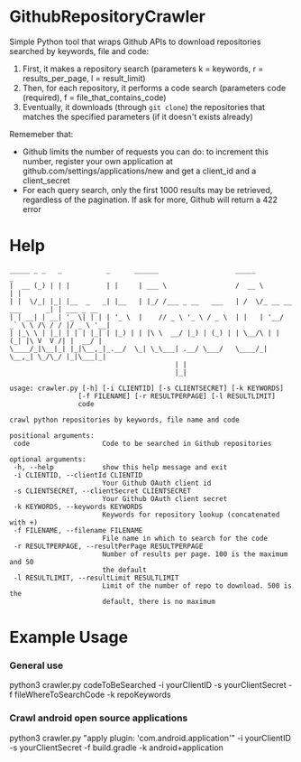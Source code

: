 # GithubRepositoryCrawler
Simple Python tool that wraps Github APIs to download repositories searched by keywords, file and code:
1. First, it makes a repository search (parameters k = keywords, r = results_per_page, l = result_limit)
2. Then, for each repository, it performs a code search (parameters code (required), f = file_that_contains_code)
3. Eventually, it downloads (through `git clone`) the repositories that matches the specified parameters (if it doesn't exists already)

Rememeber that:
- Github limits the number of requests you can do: to increment this number, register your own application at github.com/settings/applications/new and get a client_id and a client_secret
- For each query search, only the first 1000 results may be retrieved, regardless of the pagination. If ask for more, Github will return a 422 error

# Help
```
_____ _ _   _           _      ______                   _____                    _
|  __ (_) | | |         | |     | ___ \                 /  __ \                  | |
| |  \/_| |_| |__  _   _| |__   | |_/ /___ _ __   ___   | /  \/_ __ __ ___      _| | ___ _ __
| | __| | __| '_ \| | | | '_ \  |    // _ \ '_ \ / _ \  | |   | '__/ _` \ \ /\ / / |/ _ \ '__|
| |_\ \ | |_| | | | |_| | |_) | | |\ \  __/ |_) | (_) | | \__/\ | | (_| |\ V  V /| |  __/ |
\____/_|\__|_| |_|\__,_|_.__/  \_| \_\___| .__/ \___/   \____/_|  \__,_| \_/\_/ |_|\___|_|
                                         | |
                                         |_|

usage: crawler.py [-h] [-i CLIENTID] [-s CLIENTSECRET] [-k KEYWORDS]
                 [-f FILENAME] [-r RESULTPERPAGE] [-l RESULTLIMIT]
                 code

crawl python repositories by keywords, file name and code

positional arguments:
 code                  Code to be searched in Github repositories

optional arguments:
 -h, --help            show this help message and exit
 -i CLIENTID, --clientId CLIENTID
                       Your Github OAuth client id
 -s CLIENTSECRET, --clientSecret CLIENTSECRET
                       Your Github OAuth client secret
 -k KEYWORDS, --keywords KEYWORDS
                       Keywords for repository lookup (concatenated with +)
 -f FILENAME, --filename FILENAME
                       File name in which to search for the code
 -r RESULTPERPAGE, --resultPerPage RESULTPERPAGE
                       Number of results per page. 100 is the maximum and 50
                       the default
 -l RESULTLIMIT, --resultLimit RESULTLIMIT
                       Limit of the number of repo to download. 500 is the
                       default, there is no maximum

```

# Example Usage

### General use
python3 crawler.py codeToBeSearched -i yourClientID -s yourClientSecret -f fileWhereToSearchCode -k repoKeywords

### Crawl android open source applications
python3 crawler.py "apply plugin: 'com.android.application'" -i yourClientID -s yourClientSecret -f build.gradle -k android+application
